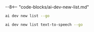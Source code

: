 --8<-- "code-blocks/ai-dev-new-list.md"

``` bash title="List only Go samples"
ai dev new list --go
```

``` bash title="Filter the list by name"
ai dev new list text-to-speech --go
```
